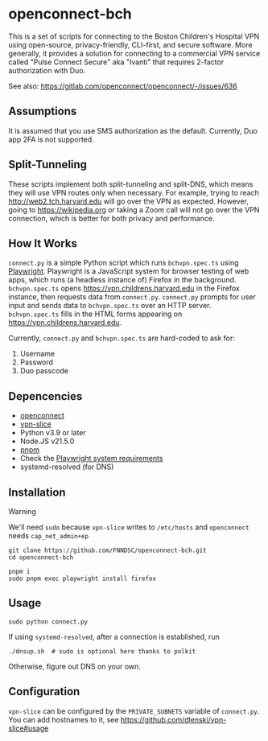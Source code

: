 # openconnect-bch

This is a set of scripts for connecting to the Boston Children's Hospital VPN
using open-source, privacy-friendly, CLI-first, and secure software.
More generally, it provides a solution for connecting to a commercial VPN service
called "Pulse Connect Secure" aka "Ivanti" that requires 2-factor authorization
with Duo.

See also: https://gitlab.com/openconnect/openconnect/-/issues/636

## Assumptions

It is assumed that you use SMS authorization as the default. Currently, Duo app 2FA is not supported.

## Split-Tunneling

These scripts implement both split-tunneling and split-DNS, which means they will use VPN routes only
when necessary. For example, trying to reach http://web2.tch.harvard.edu will go over the VPN as expected.
However, going to https://wikipedia.org or taking a Zoom call will not go over the VPN connection, which
is better for both privacy and performance.

## How It Works

`connect.py` is a simple Python script which runs `bchvpn.spec.ts` using [Playwright](https://playwright.dev/).
Playwright is a JavaScript system for browser testing of web apps, which runs (a headless instance of) Firefox
in the background. `bchvpn.spec.ts` opens https://vpn.childrens.harvard.edu in the Firefox instance, then requests
data from `connect.py`. `connect.py` prompts for user input and sends data to `bchvpn.spec.ts` over an HTTP server.
`bchvpn.spec.ts` fills in the HTML forms appearing on https://vpn.childrens.harvard.edu.

Currently, `connect.py` and `bchvpn.spec.ts` are hard-coded to ask for:

1. Username
2. Password
3. Duo passcode

## Depencencies

- [openconnect](https://gitlab.com/openconnect/openconnect)
- [vpn-slice](https://github.com/dlenski/vpn-slice)
- Python v3.9 or later
- Node.JS v21.5.0
- [pnpm](https://pnpm.io/)
- Check the [Playwright system requirements](https://playwright.dev/docs/intro#system-requirements)
- systemd-resolved (for DNS)

## Installation

> [!WARNING]  
> We'll need `sudo` because `vpn-slice` writes to `/etc/hosts` and `openconnect` needs `cap_net_admin+ep`

```shell
git clone https://github.com/FNNDSC/openconnect-bch.git
cd openconnect-bch

pnpm i
sudo pnpm exec playwright install firefox
```

## Usage

```shell
sudo python connect.py
```

If using `systemd-resolved`, after a connection is established, run

```shell
./dnsup.sh  # sudo is optional here thanks to polkit
```

Otherwise, figure out DNS on your own.

## Configuration

`vpn-slice` can be configured by the `PRIVATE_SUBNETS` variable of `connect.py`. You can add hostnames to it, see
https://github.com/dlenski/vpn-slice#usage
